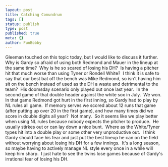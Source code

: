 ```yaml
---
layout: post
title: Catching Conundrum
tags: []
status: publish
type: post
published: true
meta: {}
author: FunBobby
---
```

Gleeman touched on this topic today, but I would like to discuss it further.  Why is Gardy so afraid of using both Redmond and Mauer in the lineup at the same time?  Why is he so scared of losing his DH?  Is having a pitcher hit that much worse than using Tyner or Rondell White?  I think it is safe to say that our best bat off the bench was Mike Redmond, so isn't having him sit on the bench instead of used as the DH a waste and detrimental to the team?  His doomsday scenario only played out once last year.  In the second game of that double header against the white sox in July.  We won. In that game Redmond got hurt in the first inning, so Gardy had to play by NL rules all game.  If memory serves we scored about 12 runs that game (after putting up over 20 in the first game), and how many times did we score in double digits all year?  Not many.  So it seems like we play better when using NL rules because nobody expects the pitcher to produce.  He usually stirkes out or can lay down a nice bunt.  Where as the White/Tyner types hit into a double play or some other very unproductive out.  I think Gardy should face his fear and just put the best lineup he can on the field without worrying about losing his DH for a few innings.  It's a long season, so maybe having to actively manage NL style every once in a while will keep him sharp.  I just hate to see the twins lose games because of Gardy's irrational fear of losing his DH.

